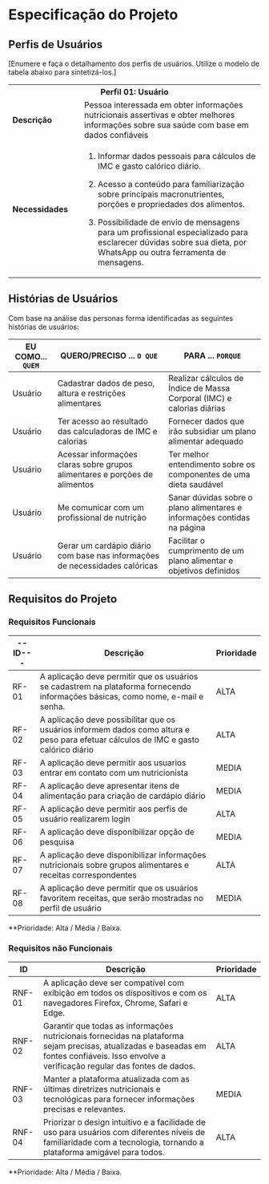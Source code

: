 # Especificação do Projeto

## Perfis de Usuários

[Enumere e faça o detalhamento dos perfis de usuários. Utilize o modelo de tabela abaixo para sintetizá-los.]

<table>
<tbody>
<tr align=center>
<th colspan="2">Perfil 01: Usuário </th>
</tr>
<tr>
<td width="150px"><b>Descrição</b></td>
<td width="600px">Pessoa interessada em obter informações nutricionais assertivas e obter 
melhores informações sobre sua saúde com base em dados confiáveis 
</td>
</tr>
<tr>
<td><b>Necessidades</b></td>
<td>

  1. Informar dados pessoais para cálculos de IMC e gasto calórico 
diário.
  
2. Acesso a conteúdo para familiarização sobre principais 
macronutrientes, porções e propriedades dos alimentos.
  
3. Possibilidade de envio de mensagens para um profissional 
especializado para esclarecer dúvidas sobre sua dieta, por 
WhatsApp ou outra ferramenta de mensagens. </td>
</tr> 
</tbody>
</table>


## Histórias de Usuários

Com base na análise das personas forma identificadas as seguintes histórias de usuários:


|EU COMO... `QUEM`   | QUERO/PRECISO ... `O QUE` |PARA ... `PORQUE`                 |
|--------------------|---------------------------|----------------------------------|
| Usuário            | Cadastrar dados de peso, altura e restrições alimentares  | Realizar cálculos de Índice de Massa Corporal (IMC) e calorias diárias  |
| Usuário            | Ter acesso ao resultado das calculadoras de IMC e calorias  | Fornecer dados que irão subsidiar um plano alimentar adequado|
| Usuário            | Acessar informações claras sobre grupos alimentares e porções de alimentos |Ter melhor entendimento sobre os componentes de uma dieta saudável |
| Usuário            | Me comunicar com um profissional de nutrição | Sanar dúvidas sobre o plano alimentares e informações contidas na página |
| Usuário            | Gerar um cardápio diário com base nas informações de necessidades calóricas | Facilitar o cumprimento de um plano alimentar e objetivos definidos |

## Requisitos do Projeto


### Requisitos Funcionais

|  --ID---| Descrição                | Prioridade |
|----------|---------------------------------|----|
| RF-01    | A aplicação deve permitir que os usuários se cadastrem na plataforma fornecendo informações básicas, como nome, e-mail e senha.| ALTA | 
| RF-02    | A aplicação deve possibilitar que os usuários informem dados como altura e peso para efetuar cálculos de IMC e gasto calórico diário | ALTA |
| RF-03    | A aplicação deve permitir aos usuarios entrar em contato com um nutricionista | MEDIA   |
| RF-04    | A aplicação deve apresentar itens de alimentação para criação de cardápio diário | MEDIA   |
| RF-05    | A aplicação deve permitir aos perfis de usuário realizarem login | ALTA   |
| RF-06    | A aplicação deve disponibilizar opção de pesquisa | MEDIA  |
| RF-07    | A aplicação deve disponibilizar informações nutricionais sobre grupos alimentares e receitas correspondentes  | ALTA  |
| RF-08    | A aplicação deve permitir que os usuários favoritem receitas, que serão mostradas no perfil de usuário | MEDIA |



**Prioridade: Alta / Média / Baixa. 

### Requisitos não Funcionais


|ID      | Descrição               |Prioridade |
|--------|-------------------------|----|
| RNF-01 | A aplicação deve ser compatível com exibição em todos os dispositivos e com os navegadores Firefox, Chrome, Safari e Edge. | ALTA   | 
| RNF-02 | Garantir que todas as informações nutricionais fornecidas na plataforma sejam precisas, atualizadas e baseadas em fontes confiáveis. Isso envolve a verificação regular das fontes de dados.| ALTA   |
| RNF-03 | Manter a plataforma atualizada com as últimas diretrizes nutricionais e tecnológicas para fornecer informações precisas e relevantes.  | MEDIA   | 
| RNF-04 | Priorizar o design intuitivo e a facilidade de uso para usuários com diferentes níveis de familiaridade com a tecnologia, tornando a plataforma amigável para todos. | ALTA   | 

**Prioridade: Alta / Média / Baixa. 


